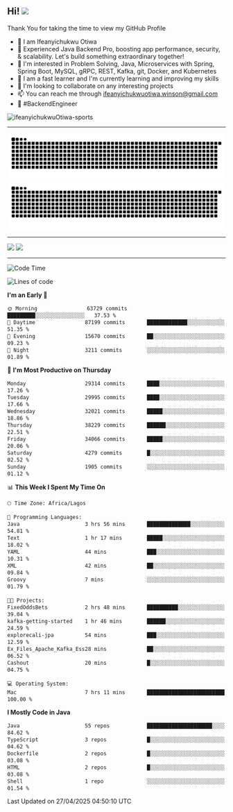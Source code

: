 <!-- BLOG-POST-LIST:START --><!-- BLOG-POST-LIST:END -->

## Hi! <img src="https://media.giphy.com/media/hvRJCLFzcasrR4ia7z/giphy.gif" width="4%"> 

Thank You for taking the time to view my GitHub Profile

- 👋 I am Ifeanyichukwu Otiwa
- 🚀 Experienced Java Backend Pro, boosting app performance, security, & scalability. Let's build something extraordinary together!
- 👀 I'm interested in Problem Solving, Java, Microservices with Spring, Spring Boot, MySQL, gRPC, REST, Kafka, git, Docker, and Kubernetes
- 🌱 I am a fast learner and I'm currently learning and improving my skills
- 💞️ I'm looking to collaborate on any interesting projects
- 📫 You can reach me through ifeanyichukwuotiwa.winson@gmail.com
- 🚀 #BackendEngineer

<p align="left" marginTop="10px"> <img src="https://komarev.com/ghpvc/?username=ifeanyichukwuOtiwa-sports&label=Profile%20views&color=0e75b6&style=for-the-badge" alt="ifeanyichukwuOtiwa-sports" /> </p>

***

<!--🐍📈SNAKEGRAPH / 🌐WEBSITE: https://github.com/Platane/snk -->
![github contribution grid snake animation](https://raw.githubusercontent.com/ifeanyichukwuOtiwa-sports/ifeanyichukwuOtiwa-sports/output/github-contribution-grid-snake-dark.svg#gh-dark-mode-only)![github contribution grid snake animation](https://raw.githubusercontent.com/ifeanyichukwuOtiwa-sports/ifeanyichukwuOtiwa-sports/output/github-contribution-grid-snake.svg#gh-light-mode-only)

***

<p float="left">
  <img float="left" src="https://github-readme-stats.vercel.app/api?username=ifeanyichukwuOtiwa-sports&count_private=true&include_all_commits=true&theme=react&show_icons=true" />
  <img float="right" src="https://github-readme-stats.vercel.app/api/top-langs/?username=ifeanyichukwuOtiwa-sports&layout=compact&show_icons=true&theme=react" /> 
</p>

***



<!--START_SECTION:waka-->
![Code Time](http://img.shields.io/badge/Code%20Time-3%2C634%20hrs%2049%20mins-blue)

![Lines of code](https://img.shields.io/badge/From%20Hello%20World%20I%27ve%20Written-47.3%20million%20lines%20of%20code-blue)

**I'm an Early 🐤** 

```text
🌞 Morning                63729 commits       █████████░░░░░░░░░░░░░░░░   37.53 % 
🌆 Daytime                87199 commits       █████████████░░░░░░░░░░░░   51.35 % 
🌃 Evening                15670 commits       ██░░░░░░░░░░░░░░░░░░░░░░░   09.23 % 
🌙 Night                  3211 commits        ░░░░░░░░░░░░░░░░░░░░░░░░░   01.89 % 
```
📅 **I'm Most Productive on Thursday** 

```text
Monday                   29314 commits       ████░░░░░░░░░░░░░░░░░░░░░   17.26 % 
Tuesday                  29995 commits       ████░░░░░░░░░░░░░░░░░░░░░   17.66 % 
Wednesday                32021 commits       █████░░░░░░░░░░░░░░░░░░░░   18.86 % 
Thursday                 38229 commits       ██████░░░░░░░░░░░░░░░░░░░   22.51 % 
Friday                   34066 commits       █████░░░░░░░░░░░░░░░░░░░░   20.06 % 
Saturday                 4279 commits        █░░░░░░░░░░░░░░░░░░░░░░░░   02.52 % 
Sunday                   1905 commits        ░░░░░░░░░░░░░░░░░░░░░░░░░   01.12 % 
```


📊 **This Week I Spent My Time On** 

```text
🕑︎ Time Zone: Africa/Lagos

💬 Programming Languages: 
Java                     3 hrs 56 mins       ██████████████░░░░░░░░░░░   54.81 % 
Text                     1 hr 17 mins        █████░░░░░░░░░░░░░░░░░░░░   18.02 % 
YAML                     44 mins             ███░░░░░░░░░░░░░░░░░░░░░░   10.31 % 
XML                      42 mins             ██░░░░░░░░░░░░░░░░░░░░░░░   09.84 % 
Groovy                   7 mins              ░░░░░░░░░░░░░░░░░░░░░░░░░   01.79 % 

🐱‍💻 Projects: 
FixedOddsBets            2 hrs 48 mins       ██████████░░░░░░░░░░░░░░░   39.04 % 
kafka-getting-started    1 hr 46 mins        ██████░░░░░░░░░░░░░░░░░░░   24.59 % 
explorecali-jpa          54 mins             ███░░░░░░░░░░░░░░░░░░░░░░   12.59 % 
Ex_Files_Apache_Kafka_Ess28 mins             ██░░░░░░░░░░░░░░░░░░░░░░░   06.52 % 
Cashout                  20 mins             █░░░░░░░░░░░░░░░░░░░░░░░░   04.75 % 

💻 Operating System: 
Mac                      7 hrs 11 mins       █████████████████████████   100.00 % 
```

**I Mostly Code in Java** 

```text
Java                     55 repos            █████████████████████░░░░   84.62 % 
TypeScript               3 repos             █░░░░░░░░░░░░░░░░░░░░░░░░   04.62 % 
Dockerfile               2 repos             █░░░░░░░░░░░░░░░░░░░░░░░░   03.08 % 
HTML                     2 repos             █░░░░░░░░░░░░░░░░░░░░░░░░   03.08 % 
Shell                    1 repo              ░░░░░░░░░░░░░░░░░░░░░░░░░   01.54 % 
```




 Last Updated on 27/04/2025 04:50:10 UTC
<!--END_SECTION:waka-->

<!--
<p align="center">
![trophy](https://github-profile-trophy.vercel.app/?username=ifeanyichukwuOtiwa-sports&theme=onedark) (https://github.com/ryo-ma/github-profile-trophy)
</p>
-->

<!---
ifeanyi-otiwa/ifeanyi-otiwa is a ✨ special ✨ repository because its `README.md` (this file) appears on your GitHub profile.
You can click the Preview link to take a look at your changes.
--->
